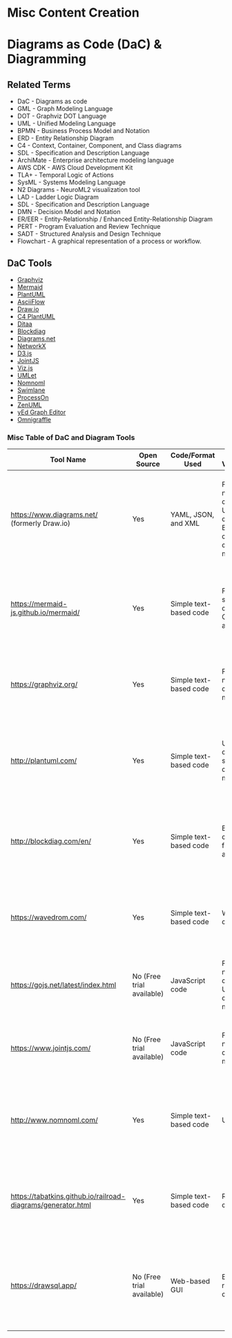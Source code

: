# Misc Content Creation

# Diagrams as Code (DaC) & Diagramming

## Related Terms

- DaC - Diagrams as code
- GML - Graph Modeling Language
- DOT - Graphviz DOT Language
- UML - Unified Modeling Language
- BPMN - Business Process Model and Notation
- ERD - Entity Relationship Diagram
- C4 - Context, Container, Component, and Class diagrams
- SDL - Specification and Description Language
- ArchiMate - Enterprise architecture modeling language
- AWS CDK - AWS Cloud Development Kit
- TLA+ - Temporal Logic of Actions
- SysML - Systems Modeling Language
- N2 Diagrams - NeuroML2 visualization tool
- LAD - Ladder Logic Diagram
- SDL - Specification and Description Language
- DMN - Decision Model and Notation
- ER/EER - Entity-Relationship / Enhanced Entity-Relationship Diagram
- PERT - Program Evaluation and Review Technique
- SADT - Structured Analysis and Design Technique
- Flowchart - A graphical representation of a process or workflow.

## DaC Tools

- [Graphviz](https://graphviz.org/)
- [Mermaid](https://mermaid-js.github.io/mermaid/#/)
- [PlantUML](https://plantuml.com/)
- [AsciiFlow](https://asciiflow.com/)
- [Draw.io](https://www.diagrams.net/)
- [C4 PlantUML](https://github.com/plantuml-stdlib/C4-PlantUML)
- [Ditaa](https://ditaa.sourceforge.io/)
- [Blockdiag](http://blockdiag.com/)
- [Diagrams.net](https://www.diagrams.net/)
- [NetworkX](https://networkx.github.io/)
- [D3.js](https://d3js.org/)
- [JointJS](https://www.jointjs.com/)
- [Viz.js](https://github.com/mdaines/viz.js)
- [UMLet](https://www.umlet.com/)
- [Nomnoml](https://nomnoml.com/)
- [Swimlane](https://swimlanes.io/)
- [ProcessOn](https://www.processon.com/)
- [ZenUML](https://app.zenuml.com/)
- [yEd Graph Editor](https://www.yworks.com/products/yed)
- [Omnigraffle](https://www.omnigroup.com/omnigraffle)

### Misc Table of DaC and Diagram Tools

| Tool Name | Open Source | Code/Format Used | Types of Visualizations | Other Features | Pricing Options | Hosting Options |
| --- | --- | --- | --- | --- | --- | --- |
| https://www.diagrams.net/ (formerly Draw.io) | Yes | YAML, JSON, and XML | Flowcharts, network diagrams, UML diagrams, BPMN diagrams, ER diagrams, and more | Offers a variety of templates and shapes, and allows for real-time collaboration. Supports integrations with other tools. | Free | Online/cloud |
| https://mermaid-js.github.io/mermaid/ | Yes | Simple text-based code | Flowcharts, sequence diagrams, Gantt charts, and more | Offers a simple syntax for building diagrams, and supports a variety of output formats. | Free | Self-hosted or online/cloud |
| https://graphviz.org/ | Yes | Simple text-based code | Flowcharts, network diagrams, and more | Offers a wide range of layout algorithms, and supports a variety of output formats. | Free | Self-hosted or desktop |
| http://plantuml.com/ | Yes | Simple text-based code | UML diagrams, sequence diagrams, and more | Offers a simple syntax for building diagrams, and supports a variety of output formats. | Free | Self-hosted or desktop |
| http://blockdiag.com/en/ | Yes | Simple text-based code | Block diagrams, flowcharts, and more | Offers a simple syntax for building diagrams, and supports a variety of output formats. | Free | Self-hosted or desktop |
| https://wavedrom.com/ | Yes | Simple text-based code | Waveform diagrams | Offers a simple syntax for building diagrams, and supports real-time collaboration. | Free | Self-hosted or online/cloud |
| https://gojs.net/latest/index.html | No (Free trial available) | JavaScript code | Flowcharts, network diagrams, UML diagrams, and more | Offers a wide range of templates and shapes, and supports real-time collaboration. | Paid | Online/cloud |
| https://www.jointjs.com/ | No (Free trial available) | JavaScript code | Flowcharts, network diagrams, and more | Offers a wide range of templates and shapes, and supports real-time collaboration. | Paid | Online/cloud |
| http://www.nomnoml.com/ | Yes | Simple text-based code | UML diagrams | Offers a simple syntax for building diagrams, and supports a variety of output formats. | Free | Self-hosted or online/cloud |
| https://tabatkins.github.io/railroad-diagrams/generator.html | Yes | Simple text-based code | Railroad diagrams | Offers a simple syntax for building diagrams, and supports a variety of output formats. | Free | Self-hosted or online/cloud |
| https://drawsql.app/ | No (Free trial available) | Web-based GUI | Entity relationship diagrams | Offers a simple drag-and-drop interface for building diagrams, and supports a variety of database engines. | Paid | Online/cloud |